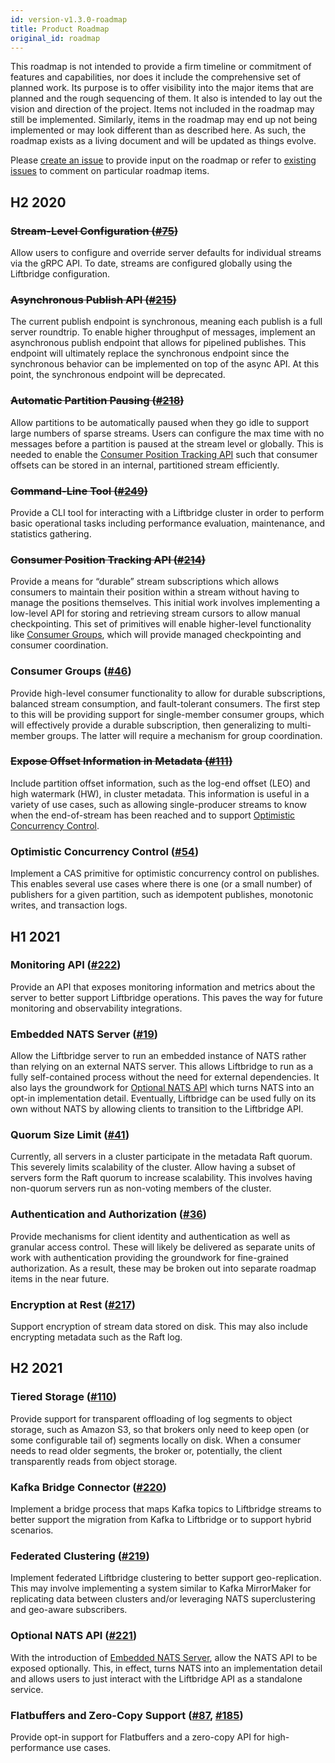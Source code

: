 ```yaml
---
id: version-v1.3.0-roadmap
title: Product Roadmap
original_id: roadmap
---
```


This roadmap is not intended to provide a firm timeline or commitment of
features and capabilities, nor does it include the comprehensive set of planned
work. Its purpose is to offer visibility into the major items that are planned
and the rough sequencing of them. It also is intended to lay out the vision and
direction of the project. Items not included in the roadmap may still be
implemented. Similarly, items in the roadmap may end up not being implemented
or may look different than as described here. As such, the roadmap exists as a
living document and will be updated as things evolve.

Please [create an issue](https://github.com/liftbridge-io/liftbridge/issues/new)
to provide input on the roadmap or refer to [existing issues](https://github.com/liftbridge-io/liftbridge/issues)
to comment on particular roadmap items.

## H2 2020

### ~~Stream-Level Configuration ([#75](https://github.com/liftbridge-io/liftbridge/issues/75))~~

Allow users to configure and override server defaults for individual streams
via the gRPC API. To date, streams are configured globally using the Liftbridge
configuration.

### ~~Asynchronous Publish API ([#215](https://github.com/liftbridge-io/liftbridge/issues/215))~~

The current publish endpoint is synchronous, meaning each publish is a full
server roundtrip. To enable higher throughput of messages, implement an
asynchronous publish endpoint that allows for pipelined publishes. This
endpoint will ultimately replace the synchronous endpoint since the synchronous
behavior can be implemented on top of the async API. At this point, the
synchronous endpoint will be deprecated.

### ~~Automatic Partition Pausing ([#218](https://github.com/liftbridge-io/liftbridge/issues/218))~~

Allow partitions to be automatically paused when they go idle to support large
numbers of sparse streams. Users can configure the max time with no messages
before a partition is paused at the stream level or globally. This is needed to
enable the [Consumer Position Tracking API](#consumer-position-tracking-api-214httpsgithubcomliftbridge-ioliftbridgeissues214)
such that consumer offsets can be stored in an internal, partitioned stream
efficiently. 

### ~~Command-Line Tool ([#249](https://github.com/liftbridge-io/liftbridge/issues/249))~~

Provide a CLI tool for interacting with a Liftbridge cluster in order to
perform basic operational tasks including performance evaluation, maintenance,
and statistics gathering.

### ~~Consumer Position Tracking API ([#214](https://github.com/liftbridge-io/liftbridge/issues/214))~~

Provide a means for “durable” stream subscriptions which allows consumers to
maintain their position within a stream without having to manage the positions
themselves. This initial work involves implementing a low-level API for storing
and retrieving stream cursors to allow manual checkpointing. This set of
primitives will enable higher-level functionality like [Consumer
Groups](#consumer-groups-46httpsgithubcomliftbridge-ioliftbridgeissues46),
which will provide managed checkpointing and consumer coordination.

### Consumer Groups ([#46](https://github.com/liftbridge-io/liftbridge/issues/46))

Provide high-level consumer functionality to allow for durable subscriptions,
balanced stream consumption, and fault-tolerant consumers. The first step to
this will be providing support for single-member consumer groups, which will
effectively provide a durable subscription, then generalizing to multi-member
groups. The latter will require a mechanism for group coordination.

### ~~Expose Offset Information in Metadata ([#111](https://github.com/liftbridge-io/liftbridge/issues/111))~~

Include partition offset information, such as the log-end offset (LEO) and high
watermark (HW), in cluster metadata. This information is useful in a variety of
use cases, such as allowing single-producer streams to know when the
end-of-stream has been reached and to support [Optimistic Concurrency
Control](#optimistic-concurrency-control-54httpsgithubcomliftbridge-ioliftbridgeissues54).

### Optimistic Concurrency Control ([#54](https://github.com/liftbridge-io/liftbridge/issues/54))

Implement a CAS primitive for optimistic concurrency control on publishes. This
enables several use cases where there is one (or a small number) of publishers
for a given partition, such as idempotent publishes, monotonic writes, and
transaction logs.

## H1 2021

### Monitoring API ([#222](https://github.com/liftbridge-io/liftbridge/issues/222))

Provide an API that exposes monitoring information and metrics about the server
to better support Liftbridge operations. This paves the way for future
monitoring and observability integrations.

### Embedded NATS Server ([#19](https://github.com/liftbridge-io/liftbridge/issues/19))

Allow the Liftbridge server to run an embedded instance of NATS rather than
relying on an external NATS server. This allows Liftbridge to run as a fully
self-contained process without the need for external dependencies. It also lays
the groundwork for [Optional NATS API](#optional-nats-api-221httpsgithubcomliftbridge-ioliftbridgeissues221)
which turns NATS into an opt-in implementation detail. Eventually, Liftbridge
can be used fully on its own without NATS by allowing clients to transition to
the Liftbridge API.

### Quorum Size Limit ([#41](https://github.com/liftbridge-io/liftbridge/issues/41))

Currently, all servers in a cluster participate in the metadata Raft quorum.
This severely limits scalability of the cluster. Allow having a subset of
servers form the Raft quorum to increase scalability. This involves having
non-quorum servers run as non-voting members of the cluster.

### Authentication and Authorization ([#36](https://github.com/liftbridge-io/liftbridge/issues/36))

Provide mechanisms for client identity and authentication as well as granular
access control. These will likely be delivered as separate units of work with
authentication providing the groundwork for fine-grained authorization. As a
result, these may be broken out into separate roadmap items in the near future.

### Encryption at Rest ([#217](https://github.com/liftbridge-io/liftbridge/issues/217))

Support encryption of stream data stored on disk. This may also include
encrypting metadata such as the Raft log.


## H2 2021

### Tiered Storage ([#110](https://github.com/liftbridge-io/liftbridge/issues/110))

Provide support for transparent offloading of log segments to object storage,
such as Amazon S3, so that brokers only need to keep open (or some configurable
tail of) segments locally on disk. When a consumer needs to read older
segments, the broker or, potentially, the client transparently reads from
object storage.

### Kafka Bridge Connector ([#220](https://github.com/liftbridge-io/liftbridge/issues/220))

Implement a bridge process that maps Kafka topics to Liftbridge streams to
better support the migration from Kafka to Liftbridge or to support hybrid
scenarios.

### Federated Clustering ([#219](https://github.com/liftbridge-io/liftbridge/issues/219))

Implement federated Liftbridge clustering to better support geo-replication.
This may involve implementing a system similar to Kafka MirrorMaker for
replicating data between clusters and/or leveraging NATS superclustering and
geo-aware subscribers.

### Optional NATS API ([#221](https://github.com/liftbridge-io/liftbridge/issues/221))

With the introduction of [Embedded NATS Server](#embedded-nats-server-19httpsgithubcomliftbridge-ioliftbridgeissues19),
allow the NATS API to be exposed optionally. This, in effect, turns NATS into
an implementation detail and allows users to just interact with the Liftbridge
API as a standalone service.

### Flatbuffers and Zero-Copy Support ([#87](https://github.com/liftbridge-io/liftbridge/issues/87), [#185](https://github.com/liftbridge-io/liftbridge/issues/185))

Provide opt-in support for Flatbuffers and a zero-copy API for high-performance
use cases.

